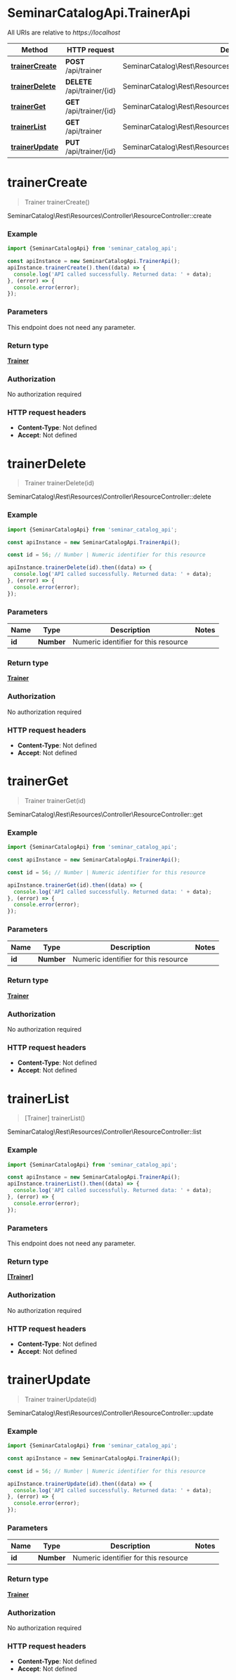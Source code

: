# SeminarCatalogApi.TrainerApi

All URIs are relative to *https://localhost*

Method | HTTP request | Description
------------- | ------------- | -------------
[**trainerCreate**](TrainerApi.md#trainerCreate) | **POST** /api/trainer | SeminarCatalog\\Rest\\Resources\\Controller\\ResourceController::create
[**trainerDelete**](TrainerApi.md#trainerDelete) | **DELETE** /api/trainer/{id} | SeminarCatalog\\Rest\\Resources\\Controller\\ResourceController::delete
[**trainerGet**](TrainerApi.md#trainerGet) | **GET** /api/trainer/{id} | SeminarCatalog\\Rest\\Resources\\Controller\\ResourceController::get
[**trainerList**](TrainerApi.md#trainerList) | **GET** /api/trainer | SeminarCatalog\\Rest\\Resources\\Controller\\ResourceController::list
[**trainerUpdate**](TrainerApi.md#trainerUpdate) | **PUT** /api/trainer/{id} | SeminarCatalog\\Rest\\Resources\\Controller\\ResourceController::update


<a name="trainerCreate"></a>
# **trainerCreate**
> Trainer trainerCreate()

SeminarCatalog\\Rest\\Resources\\Controller\\ResourceController::create

### Example
```javascript
import {SeminarCatalogApi} from 'seminar_catalog_api';

const apiInstance = new SeminarCatalogApi.TrainerApi();
apiInstance.trainerCreate().then((data) => {
  console.log('API called successfully. Returned data: ' + data);
}, (error) => {
  console.error(error);
});

```

### Parameters
This endpoint does not need any parameter.

### Return type

[**Trainer**](Trainer.md)

### Authorization

No authorization required

### HTTP request headers

 - **Content-Type**: Not defined
 - **Accept**: Not defined

<a name="trainerDelete"></a>
# **trainerDelete**
> Trainer trainerDelete(id)

SeminarCatalog\\Rest\\Resources\\Controller\\ResourceController::delete

### Example
```javascript
import {SeminarCatalogApi} from 'seminar_catalog_api';

const apiInstance = new SeminarCatalogApi.TrainerApi();

const id = 56; // Number | Numeric identifier for this resource

apiInstance.trainerDelete(id).then((data) => {
  console.log('API called successfully. Returned data: ' + data);
}, (error) => {
  console.error(error);
});

```

### Parameters

Name | Type | Description  | Notes
------------- | ------------- | ------------- | -------------
 **id** | **Number**| Numeric identifier for this resource | 

### Return type

[**Trainer**](Trainer.md)

### Authorization

No authorization required

### HTTP request headers

 - **Content-Type**: Not defined
 - **Accept**: Not defined

<a name="trainerGet"></a>
# **trainerGet**
> Trainer trainerGet(id)

SeminarCatalog\\Rest\\Resources\\Controller\\ResourceController::get

### Example
```javascript
import {SeminarCatalogApi} from 'seminar_catalog_api';

const apiInstance = new SeminarCatalogApi.TrainerApi();

const id = 56; // Number | Numeric identifier for this resource

apiInstance.trainerGet(id).then((data) => {
  console.log('API called successfully. Returned data: ' + data);
}, (error) => {
  console.error(error);
});

```

### Parameters

Name | Type | Description  | Notes
------------- | ------------- | ------------- | -------------
 **id** | **Number**| Numeric identifier for this resource | 

### Return type

[**Trainer**](Trainer.md)

### Authorization

No authorization required

### HTTP request headers

 - **Content-Type**: Not defined
 - **Accept**: Not defined

<a name="trainerList"></a>
# **trainerList**
> [Trainer] trainerList()

SeminarCatalog\\Rest\\Resources\\Controller\\ResourceController::list

### Example
```javascript
import {SeminarCatalogApi} from 'seminar_catalog_api';

const apiInstance = new SeminarCatalogApi.TrainerApi();
apiInstance.trainerList().then((data) => {
  console.log('API called successfully. Returned data: ' + data);
}, (error) => {
  console.error(error);
});

```

### Parameters
This endpoint does not need any parameter.

### Return type

[**[Trainer]**](Trainer.md)

### Authorization

No authorization required

### HTTP request headers

 - **Content-Type**: Not defined
 - **Accept**: Not defined

<a name="trainerUpdate"></a>
# **trainerUpdate**
> Trainer trainerUpdate(id)

SeminarCatalog\\Rest\\Resources\\Controller\\ResourceController::update

### Example
```javascript
import {SeminarCatalogApi} from 'seminar_catalog_api';

const apiInstance = new SeminarCatalogApi.TrainerApi();

const id = 56; // Number | Numeric identifier for this resource

apiInstance.trainerUpdate(id).then((data) => {
  console.log('API called successfully. Returned data: ' + data);
}, (error) => {
  console.error(error);
});

```

### Parameters

Name | Type | Description  | Notes
------------- | ------------- | ------------- | -------------
 **id** | **Number**| Numeric identifier for this resource | 

### Return type

[**Trainer**](Trainer.md)

### Authorization

No authorization required

### HTTP request headers

 - **Content-Type**: Not defined
 - **Accept**: Not defined

